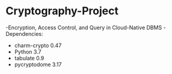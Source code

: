 # Cryptography-Project
-Encryption, Access Control, and Query in Cloud-Native DBMS
-Dependencies:
  + charm-crypto 0.47
  + Python 3.7
  + tabulate 0.9
  + pycryptodome 3.17

